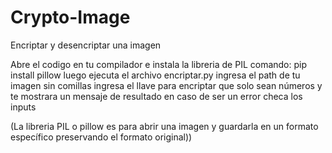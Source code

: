# Crypto-Image
Encriptar y desencriptar una imagen


Abre el codigo en tu compilador e instala la libreria de PIL
comando: pip install pillow
luego ejecuta el archivo encriptar.py
ingresa el path de tu imagen sin comillas
ingresa el llave para encriptar que solo sean números
y te mostrara un mensaje de resultado en caso de ser un error checa los inputs

(La libreria PIL o pillow es para abrir una imagen y guardarla en un formato específico preservando el formato original))
